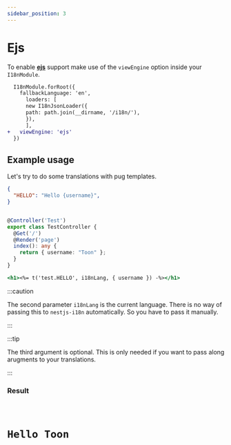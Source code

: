 ```yaml
---
sidebar_position: 3
---
```


# Ejs

To enable [**ejs**](https://github.com/mde/ejs) support make use of the `viewEngine` option inside your `I18nModule`.

```diff title="src/app.module.ts"
  I18nModule.forRoot({
    fallbackLanguage: 'en',
      loaders: [
      new I18nJsonLoader({
      path: path.join(__dirname, '/i18n/'),
      }),
      ],
+   viewEngine: 'ejs'
  })
```

## Example usage

Let's try to do some translations with pug templates.

```json title="src/i18n/en/test.json"
{
  "HELLO": "Hello {username}",
}
```

```typescript title="src/app.controller.ts"

@Controller('Test')
export class TestController {
  @Get('/')
  @Render('page')
  index(): any {
    return { username: "Toon" };
  }
}

```

```hbs title="src/view/page.hbs"
<h1><%= t('test.HELLO', i18nLang, { username }) -%></h1>
```

:::caution

The second parameter `i18nLang` is the current language. There is no way of passing this to `nestjs-i18n` automatically. So you have to pass it manually.

:::

:::tip

The third argument is optional. This is only needed if you want to pass along arugments to your translations.

:::

### Result
<code>
  <h1>Hello Toon</h1>
</code>
